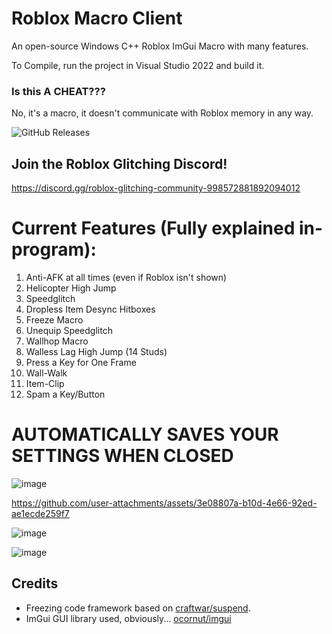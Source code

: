 # Roblox Macro Client
An open-source Windows C++ Roblox ImGui Macro with many features.

To Compile, run the project in Visual Studio 2022 and build it.

### Is this A CHEAT???
No, it's a macro, it doesn't communicate with Roblox memory in any way.

![GitHub Releases](https://img.shields.io/github/downloads/Spencer0187/Roblox-Macro-Utilities/total.svg)

## Join the Roblox Glitching Discord!
https://discord.gg/roblox-glitching-community-998572881892094012

# Current Features (Fully explained in-program):

1. Anti-AFK at all times (even if Roblox isn't shown)
2. Helicopter High Jump
3. Speedglitch
4. Dropless Item Desync Hitboxes
5. Freeze Macro
6. Unequip Speedglitch
7. Wallhop Macro
8. Walless Lag High Jump (14 Studs)
9. Press a Key for One Frame
10. Wall-Walk
11. Item-Clip
12. Spam a Key/Button

# AUTOMATICALLY SAVES YOUR SETTINGS WHEN CLOSED

![image](https://github.com/user-attachments/assets/109144df-20d6-41a0-960e-a4d7149b22d4)

https://github.com/user-attachments/assets/3e08807a-b10d-4e66-92ed-ae1ecde259f7

![image](https://github.com/user-attachments/assets/252b0592-9e71-4fe3-a245-d0d9ce241336)

![image](https://github.com/user-attachments/assets/7c18b2fc-5f87-447d-9b7c-fa39e8367c27)


## Credits

- Freezing code framework based on [craftwar/suspend](https://github.com/craftwar/suspend).
- ImGui GUI library used, obviously... [ocornut/imgui](https://github.com/ocornut/imgui)
